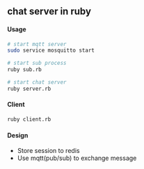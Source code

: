 ## chat server in ruby

#### Usage

```bash
# start mqtt server
sudo service mosquitto start

# start sub process
ruby sub.rb

# start chat server
ruby server.rb
```

#### Client

```bash
ruby client.rb
```

#### Design

* Store session to redis
* Use mqtt(pub/sub) to exchange message
